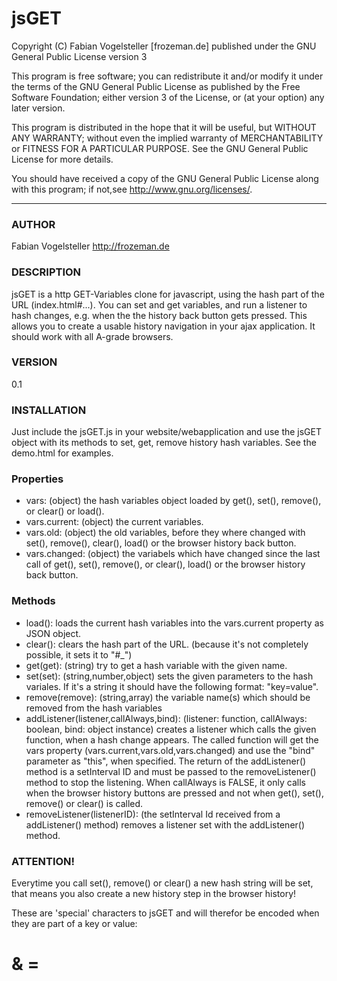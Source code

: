 jsGET
==============================================
Copyright (C) Fabian Vogelsteller [frozeman.de]
published under the GNU General Public License version 3

This program is free software;
you can redistribute it and/or modify it under the terms of the GNU General Public License as published by
the Free Software Foundation; either version 3 of the License, or (at your option) any later version.

This program is distributed in the hope that it will be useful, but WITHOUT ANY WARRANTY;
without even the implied warranty of MERCHANTABILITY or FITNESS FOR A PARTICULAR PURPOSE.
See the GNU General Public License for more details.

You should have received a copy of the GNU General Public License along with this program;
if not,see <http://www.gnu.org/licenses/>.
_____________________________________________

### AUTHOR
Fabian Vogelsteller <http://frozeman.de>

### DESCRIPTION
jsGET is a http GET-Variables clone for javascript, using the hash part of the URL (index.html#...).
You can set and get variables, and run a listener to hash changes, e.g. when the the history back button gets pressed.
This allows you to create a usable history navigation in your ajax application. It should work with all A-grade browsers.

### VERSION
0.1

### INSTALLATION
Just include the jsGET.js in your website/webapplication and use the jsGET object with its methods to set, get, remove history hash variables.
See the demo.html for examples.

### Properties
- vars:         (object) the hash variables object loaded by get(), set(), remove(), or clear() or load().
- vars.current: (object) the current variables.
- vars.old:     (object) the old variables, before they where changed with set(), remove(), clear(), load() or the browser history back button.
- vars.changed: (object) the variabels which have changed since the last call of get(), set(), remove(), or clear(), load() or the browser history back button.

### Methods
- load():                                 loads the current hash variables into the vars.current property as JSON object.
- clear():                                clears the hash part of the URL. (because it's not completely possible, it sets it to "#_")
- get(get):                               (string) try to get a hash variable with the given name.
- set(set):                               (string,number,object) sets the given parameters to the hash variales. If it's a string it should have the following format: "key=value".
- remove(remove):                         (string,array) the variable name(s) which should be removed from the hash variables
- addListener(listener,callAlways,bind):  (listener: function, callAlways: boolean, bind: object instance) creates a listener which calls the given function, when a hash change appears. The called function will get the vars property (vars.current,vars.old,vars.changed) and use the "bind" parameter as "this", when specified.
The return of the addListener() method is a setInterval ID and must be passed to the removeListener() method to stop the listening.
When callAlways is FALSE, it only calls when the browser history buttons are pressed and not when get(), set(), remove() or clear() is called.
- removeListener(listenerID):             (the setInterval Id received from a addListener() method) removes a listener set with the addListener() method.

### ATTENTION!
Everytime you call set(), remove() or clear() a new hash string will be set,
that means you also create a new history step in the browser history!

These are 'special' characters to jsGET and will therefor be encoded when they are part of a key or value:
  # & =
